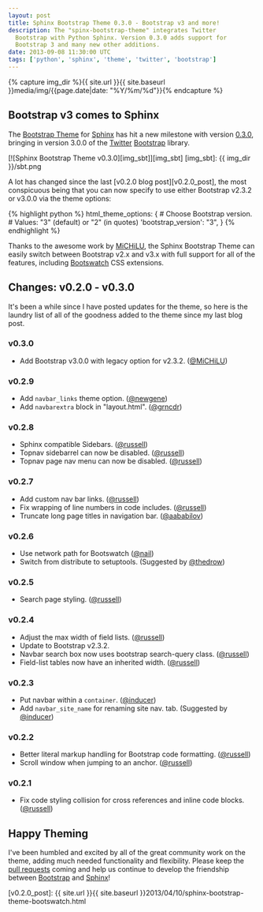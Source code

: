 ```yaml
---
layout: post
title: Sphinx Bootstrap Theme 0.3.0 - Bootstrap v3 and more!
description: The "spinx-bootstrap-theme" integrates Twitter
  Bootstrap with Python Sphinx. Version 0.3.0 adds support for
  Bootstrap 3 and many new other additions.
date: 2013-09-08 11:30:00 UTC
tags: ['python', 'sphinx', 'theme', 'twitter', 'bootstrap']
---
```

{% capture img_dir %}{{ site.url }}{{ site.baseurl }}media/img/{{page.date|date: "%Y/%m/%d"}}{% endcapture %}

## Bootstrap v3 comes to Sphinx

The [Bootstrap Theme][sbt_gh] for [Sphinx][sphinx] has hit a new milestone with
version
[0.3.0](https://pypi.python.org/pypi/sphinx-bootstrap-theme/0.3.0),
bringing in version 3.0.0 of the [Twitter][twitter] [Bootstrap][bootstrap]
library.

[![Sphinx Bootstrap Theme v0.3.0][img_sbt]][img_sbt]
[img_sbt]: {{ img_dir }}/sbt.png

A lot has changed since the last [v0.2.0 blog post][v0.2.0_post], the most
conspicuous being that you can now specify to use either Bootstrap v2.3.2
or v3.0.0 via the theme options:

{% highlight python %}
html_theme_options: {
    # Choose Bootstrap version.
    # Values: "3" (default) or "2" (in quotes)
    'bootstrap_version': "3",
}
{% endhighlight %}

Thanks to the awesome work by [MiCHiLU](https://github.com/MiCHiLU), the
Sphinx Bootstrap Theme can easily switch between Bootstrap v2.x and v3.x
with full support for all of the features, including
[Bootswatch][bootswatch] CSS extensions.

<!-- more start -->

## Changes: v0.2.0 - v0.3.0

It's been a while since I have posted updates for the theme, so here is the
laundry list of all of the goodness added to the theme since my last blog
post.

### v0.3.0
* Add Bootstrap v3.0.0 with legacy option for v2.3.2. ([@MiCHiLU][@MiCHiLU])

### v0.2.9
* Add `navbar_links` theme option. ([@newgene][@newgene])
* Add `navbarextra` block in "layout.html". ([@grncdr][@grncdr])

### v0.2.8
* Sphinx compatible Sidebars. ([@russell][@russell])
* Topnav sidebarrel can now be disabled. ([@russell][@russell])
* Topnav page nav menu can now be disabled. ([@russell][@russell])

### v0.2.7
* Add custom nav bar links. ([@russell][@russell])
* Fix wrapping of line numbers in code includes. ([@russell][@russell])
* Truncate long page titles in navigation bar. ([@aababilov][@aababilov])

### v0.2.6
* Use network path for Bootswatch ([@nail][@nail])
* Switch from distribute to setuptools. (Suggested by [@thedrow][@thedrow])

### v0.2.5
* Search page styling. ([@russell][@russell])

### v0.2.4
* Adjust the max width of field lists. ([@russell][@russell])
* Update to Bootstrap v2.3.2.
* Navbar search box now uses bootstrap search-query class. ([@russell][@russell])
* Field-list tables now have an inherited width. ([@russell][@russell])

### v0.2.3
* Put navbar within a `container`. ([@inducer][@inducer])
* Add `navbar_site_name` for renaming site nav. tab. (Suggested by [@inducer][@inducer])

### v0.2.2
* Better literal markup handling for Bootstrap code formatting. ([@russell][@russell])
* Scroll window when jumping to an anchor. ([@russell][@russell])

### v0.2.1
* Fix code styling collision for cross references and inline code blocks.
  ([@russell][@russell])

## Happy Theming

I've been humbled and excited by all of the great community work on the theme,
adding much needed functionality and flexibility. Please keep the
[pull requests](https://github.com/ryan-roemer/sphinx-bootstrap-theme/pulls)
coming and help us continue to develop the friendship between
[Bootstrap][bootstrap] and [Sphinx][sphinx]!

[bootstrap]: http://twitter.github.com/bootstrap/
[bootswatch]: http://bootswatch.com/
[python]: http://python.org/
[sphinx]: http://sphinx.pocoo.org/
[twitter]: https://twitter.com/
[sbt_demo]: http://ryan-roemer.github.com/sphinx-bootstrap-theme
[sbt_demo_cfg]: https://github.com/ryan-roemer/sphinx-bootstrap-theme/blob/master/demo/source/conf.py
[sbt_demo_readme]: http://ryan-roemer.github.com/sphinx-bootstrap-theme/README.html
[sbt_pypi]: http://pypi.python.org/pypi/sphinx-bootstrap-theme/0.2.0
[sbt_gh]: https://github.com/ryan-roemer/sphinx-bootstrap-theme
[v0.2.0_post]: {{ site.url }}{{ site.baseurl }}2013/04/10/sphinx-bootstrap-theme-bootswatch.html

[@aababilov]: https://github.com/aababilov
[@grncdr]: https://github.com/grncdr
[@inducer]: https://github.com/inducer
[@MiCHiLU]: https://github.com/MiCHiLU
[@nail]: https://github.com/nail
[@newgene]: https://github.com/newgene
[@oscarcp]: https://github.com/oscarcp
[@russell]: https://github.com/russell
[@thedrow]: https://github.com/thedrow
[@zyga]: https://github.com/zyga

<!-- more end -->

